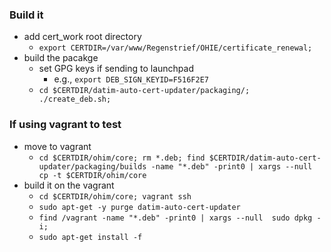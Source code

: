 ### Build it

- add cert_work root directory
    - `export CERTDIR=/var/www/Regenstrief/OHIE/certificate_renewal;`
- build the pacakge
    - set GPG keys if sending to launchpad
        - e.g., `export DEB_SIGN_KEYID=F516F2E7`
    - `cd $CERTDIR/datim-auto-cert-updater/packaging/; ./create_deb.sh;`
        
        
### If using vagrant to test

- move to vagrant
    - `cd $CERTDIR/ohim/core; rm *.deb; find $CERTDIR/datim-auto-cert-updater/packaging/builds -name "*.deb" -print0 | xargs --null cp -t $CERTDIR/ohim/core`
- build it on the vagrant 
    - `cd $CERTDIR/ohim/core; vagrant ssh`
    - `sudo apt-get -y purge datim-auto-cert-updater`
    - `find /vagrant -name "*.deb" -print0 | xargs --null  sudo dpkg -i; `
    - `sudo apt-get install -f`
        